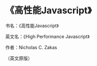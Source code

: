 《高性能Javascript》
===

书名：《高性能Javascript》

英文名：《High Performance Javascript》

作者：Nicholas C. Zakas

（英文原版）